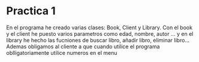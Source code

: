 # Practica 1

En el programa he creado varias clases: Book, Client y  Library.
Con el book y el client he puesto varios parametros como edad, nombre, autor ...
y en el library he hecho las fucniones de buscar libro, añadir libro, eliminar libro...
Ademas obligamos al cliente a que cuando utilice el programa oblligatoriamente utilice numeros en el menu
